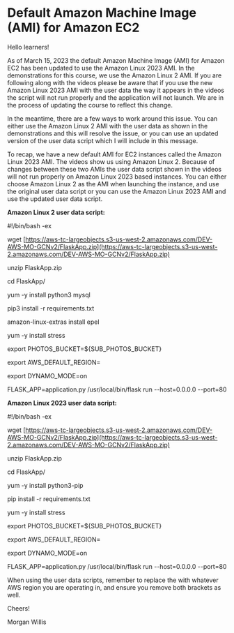 # Default Amazon Machine Image (AMI) for Amazon EC2

Hello learners!

As of March 15, 2023 the default Amazon Machine Image (AMI) for Amazon EC2 has been updated to use the Amazon Linux 2023 AMI. In the demonstrations for this course, we use the Amazon Linux 2 AMI. If you are following along with the videos please be aware that if you use the new Amazon Linux 2023 AMI with the user data the way it appears in the videos the script will not run properly and the application will not launch. We are in the process of updating the course to reflect this change.

In the meantime, there are a few ways to work around this issue. You can either use the Amazon Linux 2 AMI with the user data as shown in the demonstrations and this will resolve the issue, or you can use an updated version of the user data script which I will include in this message.

To recap, we have a new default AMI for EC2 instances called the Amazon Linux 2023 AMI. The videos show us using Amazon Linux 2. Because of changes between these two AMIs the user data script shown in the videos will not run properly on Amazon Linux 2023 based instances. You can either choose Amazon Linux 2 as the AMI when launching the instance, and use the original user data script or you can use the Amazon Linux 2023 AMI and use the updated user data script.

**Amazon Linux 2 user data script:**

#!/bin/bash -ex

wget [https://aws-tc-largeobjects.s3-us-west-2.amazonaws.com/DEV-AWS-MO-GCNv2/FlaskApp.zip](https://aws-tc-largeobjects.s3-us-west-2.amazonaws.com/DEV-AWS-MO-GCNv2/FlaskApp.zip)

unzip FlaskApp.zip

cd FlaskApp/

yum -y install python3 mysql

pip3 install -r requirements.txt

amazon-linux-extras install epel

yum -y install stress

export PHOTOS_BUCKET=${SUB_PHOTOS_BUCKET}

export AWS_DEFAULT_REGION=<INSERT REGION HERE>

export DYNAMO_MODE=on

FLASK_APP=application.py /usr/local/bin/flask run --host=0.0.0.0 --port=80

**Amazon Linux 2023 user data script:**

#!/bin/bash -ex

wget [https://aws-tc-largeobjects.s3-us-west-2.amazonaws.com/DEV-AWS-MO-GCNv2/FlaskApp.zip](https://aws-tc-largeobjects.s3-us-west-2.amazonaws.com/DEV-AWS-MO-GCNv2/FlaskApp.zip)

unzip FlaskApp.zip

cd FlaskApp/

yum -y install python3-pip

pip install -r requirements.txt

yum -y install stress

export PHOTOS_BUCKET=${SUB_PHOTOS_BUCKET}

export AWS_DEFAULT_REGION=<INSERT REGION HERE>

export DYNAMO_MODE=on

FLASK_APP=application.py /usr/local/bin/flask run --host=0.0.0.0 --port=80

When using the user data scripts, remember to replace the <INSERT REGION HERE> with whatever AWS region you are operating in, and ensure you remove both brackets as well.

Cheers!

Morgan Willis